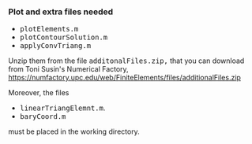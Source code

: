 ### Plot and extra files needed

* <tt>plotElements.m</tt>
* <tt>plotContourSolution.m</tt>
* <tt>applyConvTriang.m</tt>

Unzip them from the file <tt>additonalFiles.zip,</tt> that you can
download from Toni Susin's Numerical Factory,
https://numfactory.upc.edu/web/FiniteElements/files/additionalFiles.zip

Moreover, the files

* <tt>linearTriangElemnt.m</tt>. 
* <tt>baryCoord.m</tt>

must be placed in the working directory.

